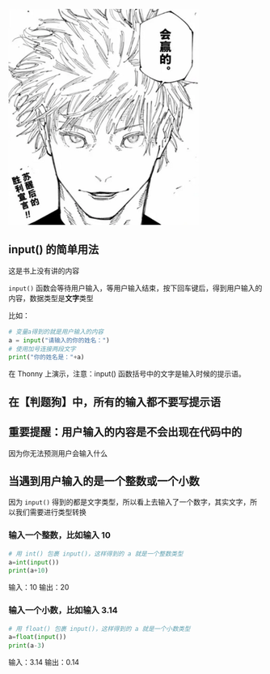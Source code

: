 ![会赢的](./image.png)

## input() 的简单用法

这是书上没有讲的内容

`input()` 函数会等待用户输入，等用户输入结束，按下回车键后，得到用户输入的内容，数据类型是**文字**类型

比如：

```py
# 变量a得到的就是用户输入的内容
a = input("请输入的你的姓名：")
# 使用加号连接两段文字
print("你的姓名是："+a)
```

在 Thonny 上演示，注意：input() 函数括号中的文字是输入时候的提示语。

## 在【判题狗】中，所有的输入都不要写提示语

## 重要提醒：用户输入的内容是不会出现在代码中的

因为你无法预测用户会输入什么

## 当遇到用户输入的是一个整数或一个小数

因为 `input()` 得到的都是文字类型，所以看上去输入了一个数字，其实文字，所以我们需要进行类型转换

### 输入一个整数，比如输入 10

```py
# 用 int() 包裹 input()，这样得到的 a 就是一个整数类型
a=int(input())
print(a+10)
```

输入：10
输出：20

### 输入一个小数，比如输入 3.14

```py
# 用 float() 包裹 input()，这样得到的 a 就是一个小数类型
a=float(input())
print(a-3)
```

输入：3.14
输出：0.14
